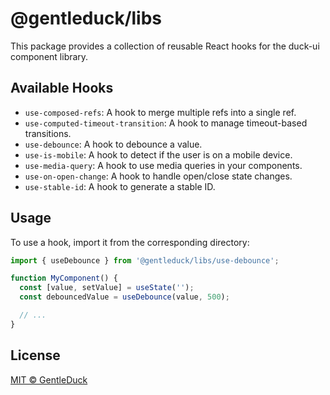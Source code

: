 # @gentleduck/libs

This package provides a collection of reusable React hooks for the duck-ui component library.

## Available Hooks

- `use-composed-refs`: A hook to merge multiple refs into a single ref.
- `use-computed-timeout-transition`: A hook to manage timeout-based transitions.
- `use-debounce`: A hook to debounce a value.
- `use-is-mobile`: A hook to detect if the user is on a mobile device.
- `use-media-query`: A hook to use media queries in your components.
- `use-on-open-change`: A hook to handle open/close state changes.
- `use-stable-id`: A hook to generate a stable ID.

## Usage

To use a hook, import it from the corresponding directory:

```typescript
import { useDebounce } from '@gentleduck/libs/use-debounce';

function MyComponent() {
  const [value, setValue] = useState('');
  const debouncedValue = useDebounce(value, 500);

  // ...
}
```

## License

[MIT © GentleDuck](./LICENSE)

